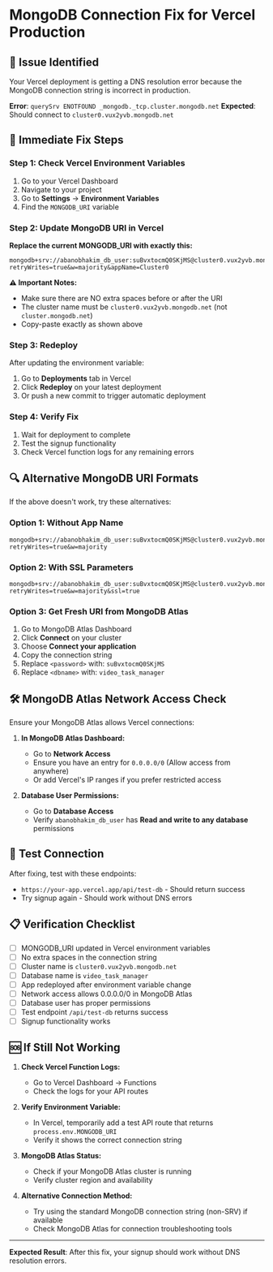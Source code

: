 # MongoDB Connection Fix for Vercel Production

## 🚨 Issue Identified
Your Vercel deployment is getting a DNS resolution error because the MongoDB connection string is incorrect in production.

**Error**: `querySrv ENOTFOUND _mongodb._tcp.cluster.mongodb.net`
**Expected**: Should connect to `cluster0.vux2yvb.mongodb.net`

## 🔧 Immediate Fix Steps

### Step 1: Check Vercel Environment Variables
1. Go to your Vercel Dashboard
2. Navigate to your project
3. Go to **Settings** → **Environment Variables**
4. Find the `MONGODB_URI` variable

### Step 2: Update MongoDB URI in Vercel
**Replace the current MONGODB_URI with exactly this:**

```
mongodb+srv://abanobhakim_db_user:suBvxtocmQ0SKjMS@cluster0.vux2yvb.mongodb.net/video_task_manager?retryWrites=true&w=majority&appName=Cluster0
```

**⚠️ Important Notes:**
- Make sure there are NO extra spaces before or after the URI
- The cluster name must be `cluster0.vux2yvb.mongodb.net` (not `cluster.mongodb.net`)
- Copy-paste exactly as shown above

### Step 3: Redeploy
After updating the environment variable:
1. Go to **Deployments** tab in Vercel
2. Click **Redeploy** on your latest deployment
3. Or push a new commit to trigger automatic deployment

### Step 4: Verify Fix
1. Wait for deployment to complete
2. Test the signup functionality
3. Check Vercel function logs for any remaining errors

## 🔍 Alternative MongoDB URI Formats

If the above doesn't work, try these alternatives:

### Option 1: Without App Name
```
mongodb+srv://abanobhakim_db_user:suBvxtocmQ0SKjMS@cluster0.vux2yvb.mongodb.net/video_task_manager?retryWrites=true&w=majority
```

### Option 2: With SSL Parameters
```
mongodb+srv://abanobhakim_db_user:suBvxtocmQ0SKjMS@cluster0.vux2yvb.mongodb.net/video_task_manager?retryWrites=true&w=majority&ssl=true
```

### Option 3: Get Fresh URI from MongoDB Atlas
1. Go to MongoDB Atlas Dashboard
2. Click **Connect** on your cluster
3. Choose **Connect your application**
4. Copy the connection string
5. Replace `<password>` with: `suBvxtocmQ0SKjMS`
6. Replace `<dbname>` with: `video_task_manager`

## 🛠️ MongoDB Atlas Network Access Check

Ensure your MongoDB Atlas allows Vercel connections:

1. **In MongoDB Atlas Dashboard:**
   - Go to **Network Access**
   - Ensure you have an entry for `0.0.0.0/0` (Allow access from anywhere)
   - Or add Vercel's IP ranges if you prefer restricted access

2. **Database User Permissions:**
   - Go to **Database Access**
   - Verify `abanobhakim_db_user` has **Read and write to any database** permissions

## 🧪 Test Connection

After fixing, test with these endpoints:
- `https://your-app.vercel.app/api/test-db` - Should return success
- Try signup again - Should work without DNS errors

## 📋 Verification Checklist

- [ ] MONGODB_URI updated in Vercel environment variables
- [ ] No extra spaces in the connection string
- [ ] Cluster name is `cluster0.vux2yvb.mongodb.net`
- [ ] Database name is `video_task_manager`
- [ ] App redeployed after environment variable change
- [ ] Network access allows 0.0.0.0/0 in MongoDB Atlas
- [ ] Database user has proper permissions
- [ ] Test endpoint `/api/test-db` returns success
- [ ] Signup functionality works

## 🆘 If Still Not Working

1. **Check Vercel Function Logs:**
   - Go to Vercel Dashboard → Functions
   - Check the logs for your API routes

2. **Verify Environment Variable:**
   - In Vercel, temporarily add a test API route that returns `process.env.MONGODB_URI`
   - Verify it shows the correct connection string

3. **MongoDB Atlas Status:**
   - Check if your MongoDB Atlas cluster is running
   - Verify cluster region and availability

4. **Alternative Connection Method:**
   - Try using the standard MongoDB connection string (non-SRV) if available
   - Check MongoDB Atlas for connection troubleshooting tools

---

**Expected Result**: After this fix, your signup should work without DNS resolution errors.